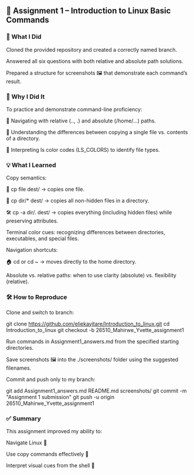 ## 🐧 Assignment 1 – Introduction to Linux Basic Commands

### 📌 What I Did

Cloned the provided repository and created a correctly named branch.

Answered all six questions with both relative and absolute path solutions.

Prepared a structure for screenshots 🖼️ that demonstrate each command’s result.

### 🎯 Why I Did It

To practice and demonstrate command-line proficiency:

🔄 Navigating with relative (.., .) and absolute (/home/...) paths.

📑 Understanding the differences between copying a single file vs. contents of a directory.

🎨 Interpreting ls color codes (LS_COLORS) to identify file types.

### 💡 What I Learned

Copy semantics:

📄 cp file dest/ → copies one file.

📂 cp dir/* dest/ → copies all non-hidden files in a directory.

🛠️ cp -a dir/. dest/ → copies everything (including hidden files) while preserving attributes.

Terminal color cues: recognizing differences between directories, executables, and special files.

Navigation shortcuts:

🏠 cd or cd ~ → moves directly to the home directory.

Absolute vs. relative paths: when to use clarity (absolute) vs. flexibility (relative).

### 🛠️ How to Reproduce

Clone and switch to branch:

git clone https://github.com/eliekayitare/Introduction_to_linux.git
cd Introduction_to_linux
git checkout -b 26510_Mahirwe_Yvette_assignment1


Run commands in Assignment1_answers.md from the specified starting directories.

Save screenshots 🖼️ into the ./screenshots/ folder using the suggested filenames.

Commit and push only to my branch:

git add Assignment1_answers.md README.md screenshots/
git commit -m "Assignment 1 submission"
git push -u origin 26510_Mahirwe_Yvette_assignment1

### ✅ Summary

This assignment improved my ability to:

Navigate Linux 🐚

Use copy commands effectively 📂

Interpret visual cues from the shell 🎨



